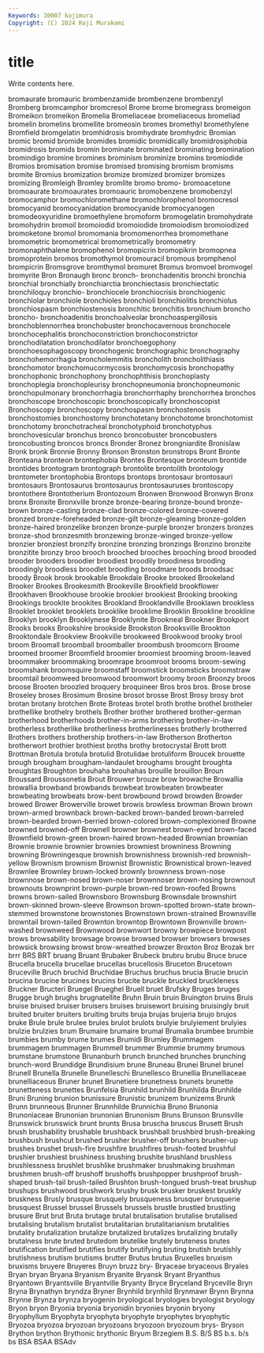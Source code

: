 ```yaml
---
Keywords: 30007 kojimura
Copyright: (C) 2024 Koji Murakami
---
```


# title

Write contents here.



bromaurate bromauric brombenzamide brombenzene brombenzyl Bromberg bromcamphor bromcresol Brome brome
bromegrass bromeigon Bromeikon bromeikon Bromelia Bromeliaceae bromeliaceous bromeliad bromelin bromelins
bromellite bromeosin bromes bromethyl bromethylene Bromfield bromgelatin bromhidrosis bromhydrate bromhydric
Bromian bromic bromid bromide bromides bromidic bromidically bromidrosiphobia bromidrosis bromids
bromin brominate brominated brominating bromination bromindigo bromine bromines brominism brominize
bromins bromiodide Bromios bromisation bromise bromised bromising bromism bromisms bromite
Bromius bromization bromize bromized bromizer bromizes bromizing Bromleigh Bromley bromlite
bromo bromo- bromoacetone bromoaurate bromoaurates bromoauric bromobenzene bromobenzyl bromocamphor bromochloromethane
bromochlorophenol bromocresol bromocyanid bromocyanidation bromocyanide bromocyanogen bromodeoxyuridine bromoethylene bromoform bromogelatin
bromohydrate bromohydrin bromoil bromoiodid bromoiodide bromoiodism bromoiodized bromoketone bromol bromomania
bromomenorrhea bromomethane bromometric bromometrical bromometrically bromometry bromonaphthalene bromophenol bromopicrin bromopikrin
bromopnea bromoprotein bromos bromothymol bromouracil bromous bromphenol brompicrin Bromsgrove bromthymol
bromuret Bromus bromvoel bromvogel bromyrite Bron Bronaugh bronc bronch- bronchadenitis
bronchi bronchia bronchial bronchially bronchiarctia bronchiectasis bronchiectatic bronchiloquy bronchio- bronchiocele
bronchiocrisis bronchiogenic bronchiolar bronchiole bronchioles bronchioli bronchiolitis bronchiolus bronchiospasm bronchiostenosis
bronchitic bronchitis bronchium broncho broncho- bronchoadenitis bronchoalveolar bronchoaspergillosis bronchoblennorrhea bronchobuster
bronchocavernous bronchocele bronchocephalitis bronchoconstriction bronchoconstrictor bronchodilatation bronchodilator bronchoegophony bronchoesophagoscopy bronchogenic
bronchographic bronchography bronchohemorrhagia broncholemmitis broncholith broncholithiasis bronchomotor bronchomucormycosis bronchomycosis bronchopathy
bronchophonic bronchophony bronchophthisis bronchoplasty bronchoplegia bronchopleurisy bronchopneumonia bronchopneumonic bronchopulmonary bronchorrhagia
bronchorrhaphy bronchorrhea bronchos bronchoscope bronchoscopic bronchoscopically bronchoscopist Bronchoscopy bronchoscopy bronchospasm
bronchostenosis bronchostomies bronchostomy bronchotetany bronchotome bronchotomist bronchotomy bronchotracheal bronchotyphoid bronchotyphus
bronchovesicular bronchus bronco broncobuster broncobusters broncobusting broncos broncs Bronder Bronez
brongniardite Bronislaw Bronk bronk Bronnie Bronny Bronson Bronston bronstrops Bront
Bronte Bronteana bronteon brontephobia Brontes Brontesque bronteum brontide brontides brontogram
brontograph brontolite brontolith brontology brontometer brontophobia Brontops brontops brontosaur brontosauri
brontosaurs Brontosaurus brontosaurus brontosauruses brontoscopy brontothere Brontotherium Brontozoum Bronwen Bronwood
Bronwyn Bronx bronx Bronxite Bronxville bronze bronze-bearing bronze-bound bronze-brown bronze-casting
bronze-clad bronze-colored bronze-covered bronzed bronze-foreheaded bronze-gilt bronze-gleaming bronze-golden bronze-haired bronzelike
bronzen bronze-purple bronzer bronzers bronzes bronze-shod bronzesmith bronzewing bronze-winged bronze-yellow
bronzier bronziest bronzify bronzine bronzing bronzings Bronzino bronzite bronzitite bronzy
broo brooch brooched brooches brooching brood brooded brooder brooders broodier
broodiest broodily broodiness brooding broodingly broodless broodlet broodling broodmare broods
broodsac broody Brook brook brookable Brookdale Brooke brooked Brookeland Brooker
Brookes Brookesmith Brookeville Brookfield brookflower Brookhaven Brookhouse brookie brookier brookiest
Brooking brooking Brookings brookite brookites Brookland Brooklandville Brooklawn brookless Brooklet
brooklet brooklets brooklike brooklime Brooklin Brookline brookline Brooklyn brooklyn Brooklynese
Brooklynite Brookneal Brookner Brookport Brooks brooks Brookshire brookside Brookston Brooksville
Brookton Brooktondale Brookview Brookville brookweed Brookwood brooky brool broom Broomall
broomball broomballer broombush broomcorn Broome broomed broomer Broomfield broomier broomiest
brooming broom-leaved broommaker broommaking broomrape broomroot brooms broom-sewing broomshank broomsquire
broomstaff broomstick broomsticks broomstraw broomtail broomweed broomwood broomwort broomy broon
Broonzy broos broose Brooten broozled broquery broquineer Bros bros bros.
Brose brose Broseley broses Brosimum Brosine brosot brosse Brost Brosy
brosy brot brotan brotany brotchen Brote Broteas brotel broth brothe
brothel brotheler brothellike brothelry brothels Brother brother brothered brother-german brotherhood
brotherhoods brother-in-arms brothering brother-in-law brotherless brotherlike brotherliness brotherlinesses brotherly brotherred
Brothers brothers brothership brothers-in-law Brotherson Brotherton brotherwort brothier brothiest broths
brothy brotocrystal Brott brott Brottman Brotula brotula brotulid Brotulidae brotuliform
Broucek brouette brough brougham brougham-landaulet broughams brought broughta broughtas Broughton
brouhaha brouhahas brouille brouillon Broun Broussard Broussonetia Brout Brouwer brouze
brow browache Browallia browallia browband browbands browbeat browbeaten browbeater browbeating
browbeats brow-bent browbound browd browden Browder browed Brower Browerville browet
browis browless browman Brown brown brown-armed brownback brown-backed brown-banded brown-barreled
brown-bearded brown-berried brown-colored brown-complexioned Browne browned browned-off Brownell browner brownest
brown-eyed brown-faced Brownfield brown-green brown-haired brown-headed Brownian brownian Brownie brownie
brownier brownies browniest browniness Browning browning Browningesque brownish brownishness brownish-red
brownish-yellow Brownism brownism Brownist Brownistic Brownistical brown-leaved Brownlee Brownley brown-locked
brownly brownness brown-nose brownnose brown-nosed brown-noser brownnoser brown-nosing brownout brownouts
brownprint brown-purple brown-red brown-roofed Browns browns brown-sailed Brownsboro Brownsburg Brownsdale
brownshirt brown-skinned brown-sleeve Brownson brown-spotted brown-state brown-stemmed brownstone brownstones Brownstown
brown-strained Brownsville browntail brown-tailed Brownton browntop Browntown Brownville brown-washed brownweed
Brownwood brownwort browny browpiece browpost brows browsability browsage browse browsed
browser browsers browses browsick browsing browst brow-wreathed browzer Broxton Broz
Brozak brr brrr BRS BRT bruang Bruant Brubaker Brubeck brubru
brubu Bruce bruce Brucella brucella brucellae brucellas brucellosis Bruceton Brucetown
Bruceville Bruch bruchid Bruchidae Bruchus bruchus brucia Brucie brucin brucina
brucine brucines brucins brucite bruckle bruckled bruckleness Bruckner Bructeri Bruegel
Brueghel Bruell bruet Brufsky Bruges bruges Brugge brugh brughs brugnatellite
Bruhn Bruin bruin Bruington bruins Bruis bruise bruised bruiser bruisers
bruises bruisewort bruising bruisingly bruit bruited bruiter bruiters bruiting bruits
bruja brujas brujeria brujo brujos bruke Brule brule brulee brules
brulot brulots brulyie brulyiement brulyies brulzie brulzies brum Brumaire brumaire
brumal Brumalia brumbee brumbie brumbies brumby brume brumes Brumidi Brumley
Brummagem brummagem brummagen Brummell brummer Brummie brummy brumous brumstane brumstone
Brunanburh brunch brunched brunches brunching brunch-word Brundidge Brundisium brune Bruneau
Brunei Brunel brunel Brunell Brunella Brunelle Brunelleschi Brunellesco Brunellia Brunelliaceae
brunelliaceous Bruner brunet Brunetiere brunetness brunets brunette brunetteness brunettes Brunfelsia
Brunhild brunhild Brunhilda Brunhilde Bruni Bruning brunion brunissure Brunistic brunizem
brunizems Brunk Brunn brunneous Brunner Brunnhilde Brunnichia Bruno Brunonia Brunoniaceae
Brunonian brunonian Brunonism Bruns Brunson Brunsville Brunswick brunswick brunt brunts
Brusa bruscha bruscus Brusett Brush brush brushability brushable brushback brushball
brushbird brush-breaking brushbush brushcut brushed brusher brusher-off brushers brusher-up brushes
brushet brush-fire brushfire brushfires brush-footed brushful brushier brushiest brushiness brushing
brushite brushland brushless brushlessness brushlet brushlike brushmaker brushmaking brushman brushmen
brush-off brushoff brushoffs brushpopper brushproof brush-shaped brush-tail brush-tailed Brushton brush-tongued
brush-treat brushup brushups brushwood brushwork brushy brusk brusker bruskest bruskly
bruskness Brusly brusque brusquely brusqueness brusquer brusquerie brusquest Brussel brussel
Brussels brussels brustle brustled brustling brusure Brut brut Bruta brutage
brutal brutalisation brutalise brutalised brutalising brutalism brutalist brutalitarian brutalitarianism brutalities
brutality brutalization brutalize brutalized brutalizes brutalizing brutally brutalness brute bruted
brutedom brutelike brutely bruteness brutes brutification brutified brutifies brutify brutifying
bruting brutish brutishly brutishness brutism brutisms brutter Brutus brutus Bruxelles
bruxism bruxisms bruyere Bruyeres Bruyn bruzz bry- Bryaceae bryaceous Bryales
Bryan bryan Bryana Bryanism Bryanite Bryansk Bryant Bryanthus Bryantown Bryantsville
Bryantville Bryanty Bryce Bryceland Bryceville Bryn Bryna Brynathyn bryndza Bryner
Brynhild brynhild Brynmawr Brynn Brynna Brynne Brynza brynza bryogenin bryological
bryologies bryologist bryology Bryon bryon Bryonia bryonia bryonidin bryonies bryonin
bryony Bryophyllum Bryophyta bryophyta bryophyte bryophytes bryophytic Bryozoa bryozoa bryozoan
bryozoans bryozoon bryozoum brys- Bryson Brython brython Brythonic brythonic Bryum
Brzegiem B.S. B/S BS b.s. b/s bs BSA BSAA BSAdv
